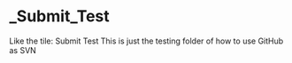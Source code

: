 # _Submit_Test
Like the tile: Submit Test
This is just the testing folder of how to use GitHub as SVN
